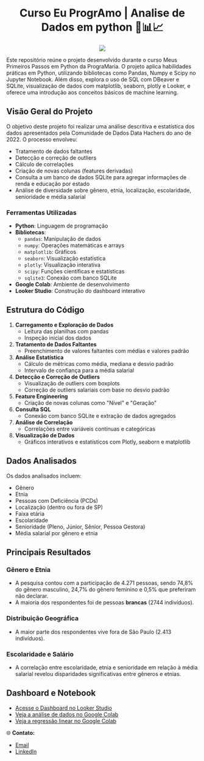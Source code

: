 <span align="center">

   # Curso Eu ProgrAmo | Analise de Dados em python 🔎📊📈

</span>



<div align="center">
<img src="https://github.com/user-attachments/assets/6265fc7e-b5b8-4483-b5dd-56a9c4fee282" />
</div>

<p align="center">


  
</p>


Este repositório reúne o projeto desenvolvido durante o curso Meus Primeiros Passos em Python da PrograMaria. O projeto aplica habilidades práticas em Python, utilizando bibliotecas como Pandas, Numpy e Scipy no Jupyter Notebook. Além disso, explora o uso de SQL com DBeaver e SQLite, visualização de dados com matplotlib, seaborn, plotly e Looker, e oferece uma introdução aos conceitos básicos de machine learning.

## Visão Geral do Projeto

O objetivo deste projeto foi realizar uma análise descritiva e estatística dos dados apresentados pela Comunidade de Dados Data Hachers do ano de 2022. O processo envolveu:

- Tratamento de dados faltantes
- Detecção e correção de outliers
- Cálculo de correlações
- Criação de novas colunas (features derivadas)
- Consulta a um banco de dados SQLite para agregar informações de renda e educação por estado
- Análise de diversidade sobre gênero, etnia, localização, escolaridade, senioridade e média salarial

### Ferramentas Utilizadas

- **Python**: Linguagem de programação
- **Bibliotecas**:
  - `pandas`: Manipulação de dados
  - `numpy`: Operações matemáticas e arrays
  - `matplotlib`: Gráficos
  - `seaborn`: Visualização estatística
  - `plotly`: Visualização interativa
  - `scipy`: Funções científicas e estatísticas
  - `sqlite3`: Conexão com banco SQLite
- **Google Colab**: Ambiente de desenvolvimento
- **Looker Studio**: Construção do dashboard interativo

## Estrutura do Código

1. **Carregamento e Exploração de Dados**
   - Leitura das planilhas com pandas
   - Inspeção inicial dos dados
2. **Tratamento de Dados Faltantes**
   - Preenchimento de valores faltantes com médias e valores padrão
3. **Análise Estatística**
   - Cálculo de métricas como média, mediana e desvio padrão
   - Intervalo de confiança para a média salarial
4. **Detecção e Correção de Outliers**
   - Visualização de outliers com boxplots
   - Correção de outliers salariais com base no desvio padrão
5. **Feature Engineering**
   - Criação de novas colunas como "Nível" e "Geração"
6. **Consulta SQL**
   - Conexão com banco SQLite e extração de dados agregados
7. **Análise de Correlação**
   - Correlações entre variáveis contínuas e categóricas
8. **Visualização de Dados**
   - Gráficos interativos e estatísticos com Plotly, seaborn e matplotlib

## Dados Analisados

Os dados analisados incluem:

- Gênero
- Etnia
- Pessoas com Deficiência (PCDs)
- Localização (dentro ou fora de SP)
- Faixa etária
- Escolaridade
- Senioridade (Pleno, Júnior, Sênior, Pessoa Gestora)
- Média salarial por gênero e etnia

## Principais Resultados

### Gênero e Etnia
- A pesquisa contou com a participação de 4.271 pessoas, sendo 74,8% do gênero masculino, 24,7% do gênero feminino e 0,5% que preferiram não declarar.
- A maioria dos respondentes foi de pessoas **brancas** (2744 indivíduos).

### Distribuição Geográfica
- A maior parte dos respondentes vive fora de São Paulo (2.413 indivíduos).

### Escolaridade e Salário
- A correlação entre escolaridade, etnia e senioridade em relação à média salarial revelou disparidades significativas entre gêneros e etnias.

## Dashboard e Notebook

- [Acesse o Dashboard no Looker Studio](https://lookerstudio.google.com/reporting/f51baf90-f3f9-4a8f-bdc6-7c74cf686945)
- [Veja a análise de dados no Google Colab](https://colab.research.google.com/drive/1hYLMU2ylu_5ng6Etgwkz2WPvlg142uK3?usp=sharing)
- [Veja a regressão linear no Google Colab](https://colab.research.google.com/drive/1cO8GENeqQacfkcPPbPmCkQKnFpRkQ22G?usp=sharing)

🌐 **Contato:**
- [Email](danielifernandes33@gmail.com)
- [LinkedIn](https://www.linkedin.com/in/danielifernandes/)
